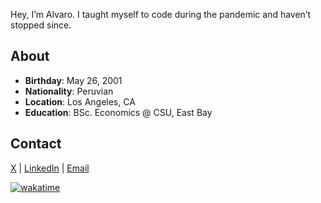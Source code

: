 Hey, I’m Alvaro. I taught myself to code during the pandemic and haven’t stopped since.

## About

- **Birthday**: May 26, 2001
- **Nationality**: Peruvian
- **Location**: Los Angeles, CA
- **Education**: BSc. Economics @ CSU, East Bay

## Contact

[X](https://x.com/alvropenaa) | [LinkedIn](https://www.linkedin.com/in/alvropena/) | [Email](mailto:me@alvropena.com)

[![wakatime](https://wakatime.com/badge/user/401cadbc-f50c-4d07-a590-a965437b8e94.svg)](https://wakatime.com/@401cadbc-f50c-4d07-a590-a965437b8e94)
